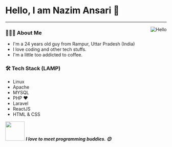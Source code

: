 # Hello, I am Nazim Ansari 🤩
---
<img align="right" alt="Hello" src="https://i.giphy.com/media/Cmr1OMJ2FN0B2/giphy.webp" />

<h3> 👨🏻‍💻 About Me </h3>

- I'm a 24 years old guy from Rampur, Uttar Pradesh (India)
- I love coding and other tech stuffs.
- I'm a little too addicted to coffee.


<h3>🛠 Tech Stack (LAMP)</h3>

- Linux
- Apache
- MYSQL
- PHP ❤
- Laravel
- ReactJS
- HTML & CSS

<img src="https://media.giphy.com/media/LnQjpWaON8nhr21vNW/giphy.gif" width="60"> <em><b>I love to meet programming buddies. 😊</em>
